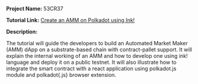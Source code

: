 **Project Name:** 53CR37

**Tutorial Link:** [Create an AMM on Polkadot using Ink!](create-an-amm-on-polkadot-using-ink.md)

**Description:** 

The tutorial will guide the developers to build an Automated Market Maker (AMM) dApp on a substrate-based chain with contract-pallet support. It will explain the internal working of an AMM and how to develop one using ink! language and deploy it on a public testnet. It will also illustrate how to integrate the smart contract with a react application using polkadot.js module and polkadot{.js} browser extension.
